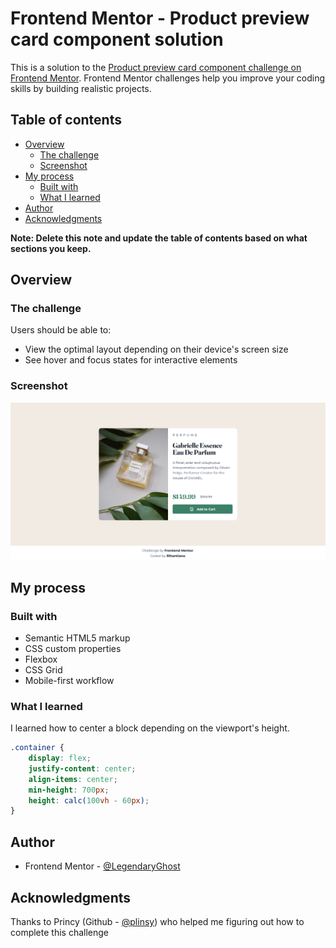# Frontend Mentor - Product preview card component solution

This is a solution to the [Product preview card component challenge on Frontend Mentor](https://www.frontendmentor.io/challenges/product-preview-card-component-GO7UmttRfa). Frontend Mentor challenges help you improve your coding skills by building realistic projects.

## Table of contents

- [Overview](#overview)
  - [The challenge](#the-challenge)
  - [Screenshot](#screenshot)
- [My process](#my-process)
  - [Built with](#built-with)
  - [What I learned](#what-i-learned)
- [Author](#author)
- [Acknowledgments](#acknowledgments)

**Note: Delete this note and update the table of contents based on what sections you keep.**

## Overview

### The challenge

Users should be able to:

- View the optimal layout depending on their device's screen size
- See hover and focus states for interactive elements

### Screenshot

![Screenshot](./images/screenshot.png)

## My process

### Built with

- Semantic HTML5 markup
- CSS custom properties
- Flexbox
- CSS Grid
- Mobile-first workflow

### What I learned

I learned how to center a block depending on the viewport's height.

```css
.container {
    display: flex;
    justify-content: center;
    align-items: center;
    min-height: 700px;
    height: calc(100vh - 60px);
}
```

## Author

- Frontend Mentor - [@LegendaryGhost](https://www.frontendmentor.io/profile/LegendaryGhost)

## Acknowledgments

Thanks to Princy (Github - [@plinsy](https://github.com/plinsy)) who helped me figuring out how to complete this challenge
